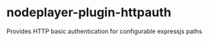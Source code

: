 nodeplayer-plugin-httpauth
==========================

Provides HTTP basic authentication for configurable expressjs paths
